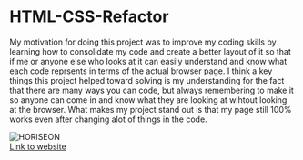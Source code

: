 # HTML-CSS-Refactor
My motivation for doing this project was to improve my coding skills by learning how to consolidate my code and create a better layout of it so that if me or anyone else who looks at it can easily understand and know what each code reprsents in terms of the actual browser page. I think a key things this project helped toward solving is my understanding for the fact that there are many ways you can code, but always remembering to make it so anyone can come in and know what they are looking at wihtout looking at the browser. What makes my project stand out is that my page still 100% works even after changing alot of things in the code.


![HORISEON](https://user-images.githubusercontent.com/76064269/105646603-bde13a80-5e6e-11eb-83c2-b87d867ca7fe.gif) </br>
[Link to website](file:///C:/Users/Aaron%20Weiner/CodingBootcamp/homework/HTML-CSS-Refactor/index.html)
